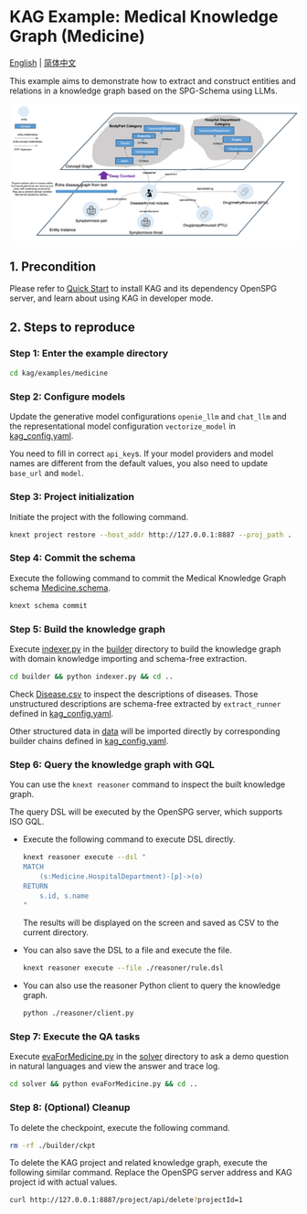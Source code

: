 # KAG Example: Medical Knowledge Graph (Medicine)

[English](./README.md) |
[简体中文](./README_cn.md)

This example aims to demonstrate how to extract and construct entities and relations in a knowledge graph based on the SPG-Schema using LLMs.

![KAG Medicine Diagram](/_static/images/examples/medicine/kag-medicine-diag.png)

## 1. Precondition

Please refer to [Quick Start](https://openspg.yuque.com/ndx6g9/cwh47i/rs7gr8g4s538b1n7) to install KAG and its dependency OpenSPG server, and learn about using KAG in developer mode.

## 2. Steps to reproduce

### Step 1: Enter the example directory

```bash
cd kag/examples/medicine
```

### Step 2: Configure models

Update the generative model configurations ``openie_llm`` and ``chat_llm`` and the representational model configuration ``vectorize_model`` in [kag_config.yaml](./kag_config.yaml).

You need to fill in correct ``api_key``s. If your model providers and model names are different from the default values, you also need to update ``base_url`` and ``model``.

### Step 3: Project initialization

Initiate the project with the following command.

```bash
knext project restore --host_addr http://127.0.0.1:8887 --proj_path .
```

### Step 4: Commit the schema

Execute the following command to commit the Medical Knowledge Graph schema [Medicine.schema](./schema/Medicine.schema).

```bash
knext schema commit
```

### Step 5: Build the knowledge graph

Execute [indexer.py](./builder/indexer.py) in the [builder](./builder) directory to build the knowledge graph with domain knowledge importing and schema-free extraction.

```bash
cd builder && python indexer.py && cd ..
```

Check [Disease.csv](./builder/data/Disease.csv) to inspect the descriptions of diseases. Those unstructured descriptions are schema-free extracted by ``extract_runner`` defined in [kag_config.yaml](./kag_config.yaml).

Other structured data in [data](./builder/data) will be imported directly by corresponding builder chains defined in [kag_config.yaml](./kag_config.yaml).

### Step 6: Query the knowledge graph with GQL

You can use the ``knext reasoner`` command to inspect the built knowledge graph.

The query DSL will be executed by the OpenSPG server, which supports ISO GQL.

* Execute the following command to execute DSL directly.

  ```bash
  knext reasoner execute --dsl "
  MATCH
      (s:Medicine.HospitalDepartment)-[p]->(o)
  RETURN
      s.id, s.name
  "
  ```

  The results will be displayed on the screen and saved as CSV to the current directory.

* You can also save the DSL to a file and execute the file.

  ```bash
  knext reasoner execute --file ./reasoner/rule.dsl
  ```

* You can also use the reasoner Python client to query the knowledge graph.

  ```bash
  python ./reasoner/client.py
  ```

### Step 7: Execute the QA tasks

Execute [evaForMedicine.py](./solver/evaForMedicine.py) in the [solver](./solver) directory to ask a demo question in natural languages and view the answer and trace log.

```bash
cd solver && python evaForMedicine.py && cd ..
```

### Step 8: (Optional) Cleanup

To delete the checkpoint, execute the following command.

```bash
rm -rf ./builder/ckpt
```

To delete the KAG project and related knowledge graph, execute the following similar command. Replace the OpenSPG server address and KAG project id with actual values.

```bash
curl http://127.0.0.1:8887/project/api/delete?projectId=1
```

